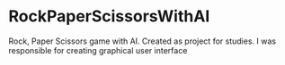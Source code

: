 # RockPaperScissorsWithAI
 Rock, Paper Scissors game with AI. Created as project for studies. I was responsible for creating graphical user interface

